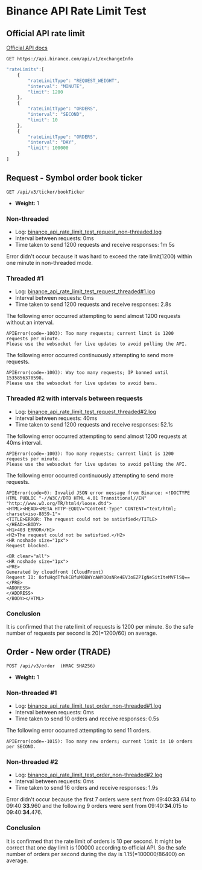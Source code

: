 # Binance API Rate Limit Test


## Official API rate limit
[Official API docs](https://github.com/binance-exchange/binance-official-api-docs/blob/master/rest-api.md#limits)
```
GET https://api.binance.com/api/v1/exchangeInfo
```

```javascript
"rateLimits":[
    {
        "rateLimitType": "REQUEST_WEIGHT",
        "interval": "MINUTE",
        "limit": 1200
    },
    {
        "rateLimitType": "ORDERS",
        "interval": "SECOND",
        "limit": 10
    },
    {
        "rateLimitType": "ORDERS",
        "interval": "DAY",
        "limit": 100000
    }
]
```

## Request - Symbol order book ticker
```
GET /api/v3/ticker/bookTicker
```
* **Weight:** 1

### Non-threaded

* Log: [binance_api_rate_limit_test_request_non-threaded.log](log/binance_api_rate_limit_test_request_non-threaded.log) 
* Interval between requests: 0ms
* Time taken to send 1200 requests and receive responses: 1m 5s

Error didn't occur because it was hard to exceed the rate limit(1200) within one minute in non-threaded mode.

### Threaded #1

* Log: [binance_api_rate_limit_test_request_threaded#1.log](log/binance_api_rate_limit_test_request_threaded%231.log) 
* Interval between requests: 0ms
* Time taken to send 1200 requests and receive responses: 2.8s

The following error occurred attempting to send almost 1200 requests without an interval.
```
APIError(code=-1003): Too many requests; current limit is 1200 requests per minute.
Please use the websocket for live updates to avoid polling the API.
```

The following error occurred continuously attempting to send more requests.
```
APIError(code=-1003): Way too many requests; IP banned until 1535856370598.
Please use the websocket for live updates to avoid bans.
```

### Threaded #2 with intervals between requests

* Log: [binance_api_rate_limit_test_request_threaded#2.log](log/binance_api_rate_limit_test_request_threaded%232.log) 
* Interval between requests: 40ms
* Time taken to send 1200 requests and receive responses: 52.1s

The following error occurred attempting to send almost 1200 requests at 40ms interval.
```
APIError(code=-1003): Too many requests; current limit is 1200 requests per minute.
Please use the websocket for live updates to avoid polling the API.
```

The following error occurred continuously attempting to send more requests.
```
APIError(code=0): Invalid JSON error message from Binance: <!DOCTYPE HTML PUBLIC "-//W3C//DTD HTML 4.01 Transitional//EN" "http://www.w3.org/TR/html4/loose.dtd">
<HTML><HEAD><META HTTP-EQUIV="Content-Type" CONTENT="text/html; charset=iso-8859-1">
<TITLE>ERROR: The request could not be satisfied</TITLE>
</HEAD><BODY>
<H1>403 ERROR</H1>
<H2>The request could not be satisfied.</H2>
<HR noshade size="1px">
Request blocked.

<BR clear="all">
<HR noshade size="1px">
<PRE>
Generated by cloudfront (CloudFront)
Request ID: 8ofuHqdTfukCBfuM0BWYcAWYO0sNRe4EV3oEZPIgNeSitIteMVFlSQ==
</PRE>
<ADDRESS>
</ADDRESS>
</BODY></HTML>
```

### Conclusion

It is confirmed that the rate limit of requests is 1200 per minute.
So the safe number of requests per second is 20(=1200/60) on average.

## Order - New order  (TRADE)

```
POST /api/v3/order  (HMAC SHA256)
```
* **Weight:** 1

### Non-threaded #1

* Log: [binance_api_rate_limit_test_order_non-threaded#1.log](log/binance_api_rate_limit_test_order_non-threaded%231.log)
* Interval between requests: 0ms
* Time taken to send 10 orders and receive responses: 0.5s
 
The following error occurred attempting to send 11 orders.
```
APIError(code=-1015): Too many new orders; current limit is 10 orders per SECOND.
```

### Non-threaded #2

* Log: [binance_api_rate_limit_test_order_non-threaded#2.log](log/binance_api_rate_limit_test_order_non-threaded%232.log)
* Interval between requests: 0ms
* Time taken to send 16 orders and receive responses: 1.9s
 
Error didn't occur because the first 7 orders were sent from 09:40:**33**.614 to 09:40:**33**.960 and the following 9 orders were sent from 09:40:**34**.015 to 09:40:**34**.476.

### Conclusion

It is confirmed that the rate limit of orders is 10 per second.
It might be correct that one day limit is 100000 according to official API.
So the safe number of orders per second during the day is 1.15(=100000/86400) on average.
